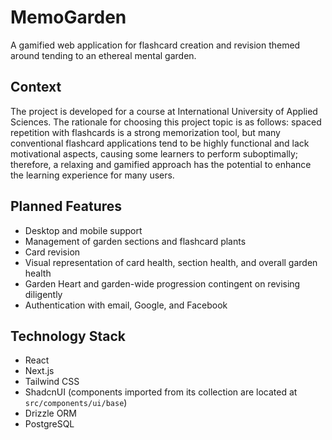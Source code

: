 # MemoGarden

A gamified web application for flashcard creation and revision themed around tending to an ethereal mental garden.

## Context

The project is developed for a course at International University of Applied Sciences. The rationale for choosing this
project topic is as follows: spaced repetition with flashcards is a strong memorization tool, but many conventional
flashcard applications tend to be highly functional and lack motivational aspects, causing some learners to perform
suboptimally; therefore, a relaxing and gamified approach has the potential to enhance the learning experience for many
users.

## Planned Features

-   Desktop and mobile support
-   Management of garden sections and flashcard plants
-   Card revision
-   Visual representation of card health, section health, and overall garden health
-   Garden Heart and garden-wide progression contingent on revising diligently
-   Authentication with email, Google, and Facebook

## Technology Stack

-   React
-   Next.js
-   Tailwind CSS
-   ShadcnUI (components imported from its collection are located at `src/components/ui/base`)
-   Drizzle ORM
-   PostgreSQL
